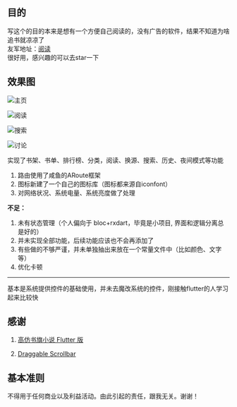 ## 目的
写这个的目的本来是想有一个方便自己阅读的，没有广告的软件，结果不知道为啥追书就凉凉了 <br/>
友军地址：[阅读](https://github.com/leaf-fade/MyBookshelf) <br/>
很好用，感兴趣的可以去star一下

## 效果图
![主页](https://upload-images.jianshu.io/upload_images/5999599-20bc9ee89dbe97b2.png?imageMogr2/auto-orient/strip%7CimageView2/2/w/240)

![阅读](https://upload-images.jianshu.io/upload_images/5999599-56fb89234df796a3.png?imageMogr2/auto-orient/strip%7CimageView2/2/w/240)

![搜索](https://upload-images.jianshu.io/upload_images/5999599-475d810fc76fe3bd.png?imageMogr2/auto-orient/strip%7CimageView2/2/w/240)

![讨论](https://upload-images.jianshu.io/upload_images/5999599-4ff286f34289afed.png?imageMogr2/auto-orient/strip%7CimageView2/2/w/240)


实现了书架、书单、排行榜、分类，阅读、换源、搜索、历史、夜间模式等功能

1. 路由使用了咸鱼的ARoute框架
2. 图标新建了一个自己的图标库（图标都来源自iconfont）
3. 对网络状况、系统电量、系统亮度做了处理

**不足：**

1. 未有状态管理（个人偏向于 bloc+rxdart，毕竟是小项目, 界面和逻辑分离总是好的）
2. 并未实现全部功能，后续功能应该也不会再添加了
3. 有些做的不够严谨，并未单独抽出来放在一个常量文件中（比如颜色、文字等）
4. 优化卡顿

***
基本是系统提供控件的基础使用，并未去魔改系统的控件，刚接触flutter的人学习起来比较快

## 感谢
1. [高仿书旗小说 Flutter 版](https://github.com/huanxsd/flutter_shuqi)

2. [Draggable Scrollbar](https://github.com/fluttercommunity/flutter-draggable-scrollbar)

## 基本准则
不得用于任何商业以及利益活动。由此引起的责任，跟我无关。谢谢！
